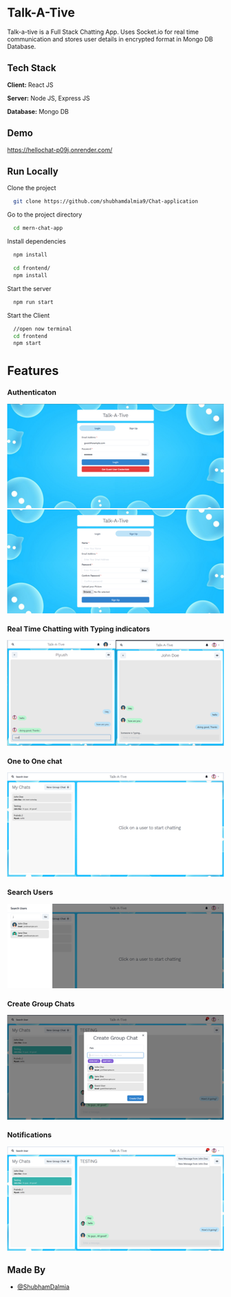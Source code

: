 # Talk-A-Tive

Talk-a-tive is a Full Stack Chatting App.
Uses Socket.io for real time communication and stores user details in encrypted format in Mongo DB Database.

## Tech Stack

**Client:** React JS

**Server:** Node JS, Express JS

**Database:** Mongo DB

## Demo

https://hellochat-p09j.onrender.com/

## Run Locally

Clone the project

```bash
  git clone https://github.com/shubhamdalmia9/Chat-application
```

Go to the project directory

```bash
  cd mern-chat-app
```

Install dependencies

```bash
  npm install
```

```bash
  cd frontend/
  npm install
```

Start the server

```bash
  npm run start
```

Start the Client

```bash
  //open now terminal
  cd frontend
  npm start
```

# Features

### Authenticaton

![](https://github.com/shubhamdalmia9/Chat-application/blob/master/screenshots/login.PNG)
![](https://github.com/shubhamdalmia9/Chat-application/blob/master/screenshots/signup.PNG)

### Real Time Chatting with Typing indicators

![](https://github.com/shubhamdalmia9/Chat-application/blob/master/screenshots/real-time.PNG)

### One to One chat

![](https://github.com/shubhamdalmia9/Chat-application/blob/master/screenshots/mainscreen.PNG)

### Search Users

![](https://github.com/shubhamdalmia9/Chat-application/blob/master/screenshots/search.PNG)

### Create Group Chats

![](https://github.com/shubhamdalmia9/Chat-application/blob/master/screenshots/new%20grp.PNG)

### Notifications

![](https://github.com/shubhamdalmia9/Chat-application/blob/master/screenshots/group%20%2B%20notif.PNG)

## Made By

- [@ShubhamDalmia](https://github.com/shubhamdalmia9)
